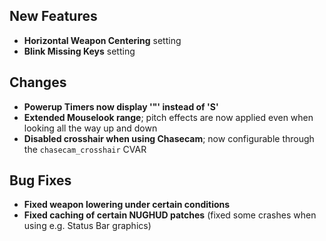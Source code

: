 ## New Features

- **Horizontal Weapon Centering** setting
- **Blink Missing Keys** setting

## Changes

- **Powerup Timers now display '"' instead of 'S'**
- **Extended Mouselook range**; pitch effects are now applied even when looking all the way up and down
- **Disabled crosshair when using Chasecam**; now configurable through the `chasecam_crosshair` CVAR

## Bug Fixes

- **Fixed weapon lowering under certain conditions**
- **Fixed caching of certain NUGHUD patches** (fixed some crashes when using e.g. Status Bar graphics)
